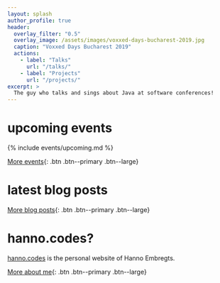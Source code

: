 ```yaml
---
layout: splash
author_profile: true
header:
  overlay_filter: "0.5"
  overlay_image: /assets/images/voxxed-days-bucharest-2019.jpg
  caption: "Voxxed Days Bucharest 2019"
  actions:
    - label: "Talks"
      url: "/talks/"
    - label: "Projects"
      url: "/projects/"
excerpt: > 
  The guy who talks and sings about Java at software conferences!
---
```


# upcoming events

{% include events/upcoming.md %}

[More events](/events){: .btn .btn--primary .btn--large}

# latest blog posts

[More blog posts](/blog){: .btn .btn--primary .btn--large}

# hanno.codes?

[hanno.codes](https://hanno.codes) is the personal website of Hanno Embregts. 

[More about me](/bio){: .btn .btn--primary .btn--large}
